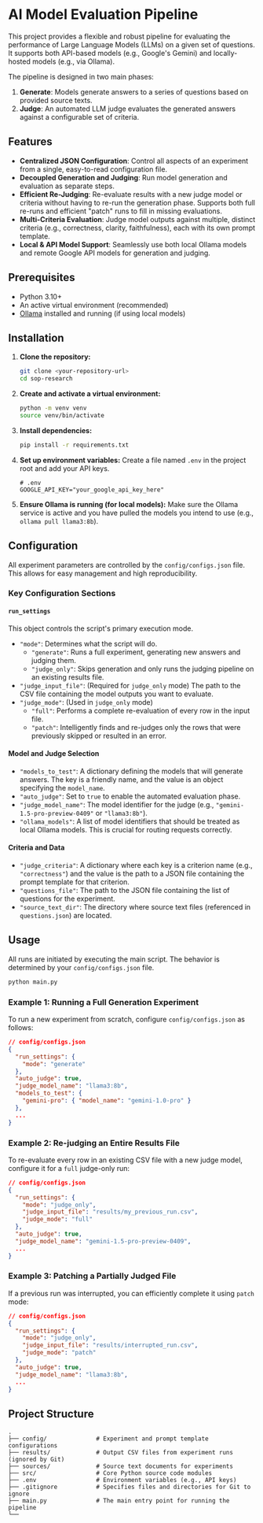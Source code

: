 # AI Model Evaluation Pipeline

This project provides a flexible and robust pipeline for evaluating the performance of Large Language Models (LLMs) on a given set of questions. It supports both API-based models (e.g., Google's Gemini) and locally-hosted models (e.g., via Ollama).

The pipeline is designed in two main phases:
1.  **Generate**: Models generate answers to a series of questions based on provided source texts.
2.  **Judge**: An automated LLM judge evaluates the generated answers against a configurable set of criteria.

## Features

-   **Centralized JSON Configuration**: Control all aspects of an experiment from a single, easy-to-read configuration file.
-   **Decoupled Generation and Judging**: Run model generation and evaluation as separate steps.
-   **Efficient Re-Judging**: Re-evaluate results with a new judge model or criteria without having to re-run the generation phase. Supports both full re-runs and efficient "patch" runs to fill in missing evaluations.
-   **Multi-Criteria Evaluation**: Judge model outputs against multiple, distinct criteria (e.g., correctness, clarity, faithfulness), each with its own prompt template.
-   **Local & API Model Support**: Seamlessly use both local Ollama models and remote Google API models for generation and judging.

## Prerequisites

-   Python 3.10+
-   An active virtual environment (recommended)
-   [Ollama](https://ollama.com/) installed and running (if using local models)

## Installation

1.  **Clone the repository:**
    ```bash
    git clone <your-repository-url>
    cd sop-research
    ```

2.  **Create and activate a virtual environment:**
    ```bash
    python -m venv venv
    source venv/bin/activate
    ```

3.  **Install dependencies:**
    ```bash
    pip install -r requirements.txt
    ```

4.  **Set up environment variables:**
    Create a file named `.env` in the project root and add your API keys.
    ```
    # .env
    GOOGLE_API_KEY="your_google_api_key_here"
    ```

5.  **Ensure Ollama is running (for local models):**
    Make sure the Ollama service is active and you have pulled the models you intend to use (e.g., `ollama pull llama3:8b`).

## Configuration

All experiment parameters are controlled by the `config/configs.json` file. This allows for easy management and high reproducibility.

### Key Configuration Sections

#### `run_settings`
This object controls the script's primary execution mode.

-   `"mode"`: Determines what the script will do.
    -   `"generate"`: Runs a full experiment, generating new answers and judging them.
    -   `"judge_only"`: Skips generation and only runs the judging pipeline on an existing results file.
-   `"judge_input_file"`: (Required for `judge_only` mode) The path to the CSV file containing the model outputs you want to evaluate.
-   `"judge_mode"`: (Used in `judge_only` mode)
    -   `"full"`: Performs a complete re-evaluation of every row in the input file.
    -   `"patch"`: Intelligently finds and re-judges only the rows that were previously skipped or resulted in an error.

#### Model and Judge Selection

-   `"models_to_test"`: A dictionary defining the models that will generate answers. The key is a friendly name, and the value is an object specifying the `model_name`.
-   `"auto_judge"`: Set to `true` to enable the automated evaluation phase.
-   `"judge_model_name"`: The model identifier for the judge (e.g., `"gemini-1.5-pro-preview-0409"` or `"llama3:8b"`).
-   `"ollama_models"`: A list of model identifiers that should be treated as local Ollama models. This is crucial for routing requests correctly.

#### Criteria and Data

-   `"judge_criteria"`: A dictionary where each key is a criterion name (e.g., `"correctness"`) and the value is the path to a JSON file containing the prompt template for that criterion.
-   `"questions_file"`: The path to the JSON file containing the list of questions for the experiment.
-   `"source_text_dir"`: The directory where source text files (referenced in `questions.json`) are located.

## Usage

All runs are initiated by executing the main script. The behavior is determined by your `config/configs.json` file.

```bash
python main.py
```

### Example 1: Running a Full Generation Experiment

To run a new experiment from scratch, configure `config/configs.json` as follows:

```json
// config/configs.json
{
  "run_settings": {
    "mode": "generate"
  },
  "auto_judge": true,
  "judge_model_name": "llama3:8b",
  "models_to_test": {
    "gemini-pro": { "model_name": "gemini-1.0-pro" }
  },
  ...
}
```

### Example 2: Re-judging an Entire Results File

To re-evaluate every row in an existing CSV file with a new judge model, configure it for a `full` judge-only run:

```json
// config/configs.json
{
  "run_settings": {
    "mode": "judge_only",
    "judge_input_file": "results/my_previous_run.csv",
    "judge_mode": "full"
  },
  "auto_judge": true,
  "judge_model_name": "gemini-1.5-pro-preview-0409",
  ...
}
```

### Example 3: Patching a Partially Judged File

If a previous run was interrupted, you can efficiently complete it using `patch` mode:

```json
// config/configs.json
{
  "run_settings": {
    "mode": "judge_only",
    "judge_input_file": "results/interrupted_run.csv",
    "judge_mode": "patch"
  },
  "auto_judge": true,
  "judge_model_name": "llama3:8b",
  ...
}
```

## Project Structure

```
.
├── config/              # Experiment and prompt template configurations
├── results/             # Output CSV files from experiment runs (ignored by Git)
├── sources/             # Source text documents for experiments
├── src/                 # Core Python source code modules
├── .env                 # Environment variables (e.g., API keys)
├── .gitignore           # Specifies files and directories for Git to ignore
├── main.py              # The main entry point for running the pipeline
└──